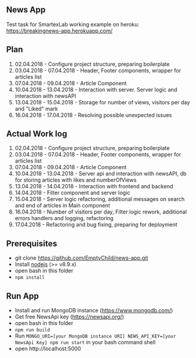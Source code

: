 ## News App
Test task for SmartexLab
working example on heroku: https://breakingnews-app.herokuapp.com/
## Plan
1) 02.04.2018 - Configure project structure, preparing boilerplate
2) 03.04.2018 - 07.04.2018 - Header, Footer components, wrapper for articles list
3) 07.04.2018 - 09.04.2018 - Article Component
4) 10.04.2018 - 13.04.2018 - Interaction with server. Server logic and interaction with newsAPI
5) 13.04.2018 - 15.04.2018 - Storage for number of views, visitors per day and "Liked" mark
6) 16.04.2018 - 17.04.2018 - Resolving possible unexpected issues

## Actual Work log
1) 02.04.2018 - Configure project structure, preparing boilerplate
2) 03.04.2018 - 07.04.2018 - Header, Footer components, wrapper for articles list
3) 07.04.2018 - 09.04.2018 - Article Component
4) 10.04.2018 - 13.04.2018 - Server api and interaction with newsAPI, db for storing articles with likes and numberOfViews
5) 13.04.2018 - 14.04.2018 - Interaction with frontend and backend
6) 14.04.2018 - Filter component and server logic
7) 15.04.2018 - Server logic refactoring, additional messages on search and end of articles in Main component
8) 16.04.2018 - Number of visitors per day, Filter logic rework, additional errors handlers and logging, refactoring
9) 17.04.2018 - Refactoring and bug fixing, preparing for deployment


## Prerequisites

* git clone https://github.com/EmptyChild/news-app.git
* Install [nodejs](https://nodejs.org/en/) (>= v8.9.x)
* open bash in this folder
* `npm install`

## Run App
* Install and run MongoDB instance (https://www.mongodb.com/)
* Get free NewsApi key (https://newsapi.org/)
* open bash in this folder
* `npm run build`
* Run `MONGO_URI=[your MongoDB instance URI] NEWS_API_KEY=[your NewsApi Key] npm run start` in your bash command shell
* open http://localhost:5000
